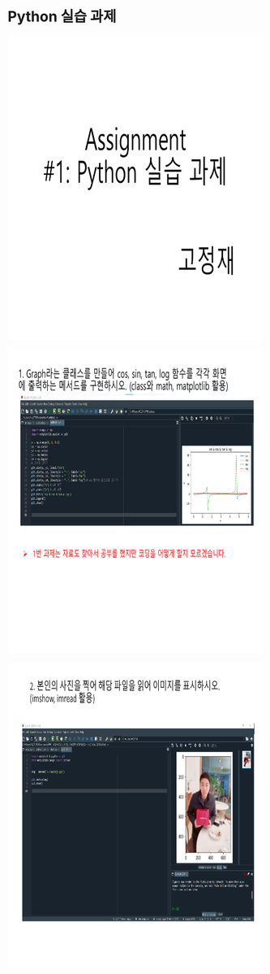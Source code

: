 # **Python 실습 과제** 

<p align="left" margin=100>  <img src="https://github.com/kjj3436/industrial-AI/blob/master/images/2020-10-15python실습과제1.png"  width="900" height="600"> </p>
<p align="left" margin=100>  <img src="https://github.com/kjj3436/industrial-AI/blob/master/images/2020-10-15python실습과제2.png"  width="900" height="600"> </p>
<p align="left" margin=100>  <img src="https://github.com/kjj3436/industrial-AI/blob/master/images/2020-10-15python실습과제3.png"  width="900" height="600"> </p>
